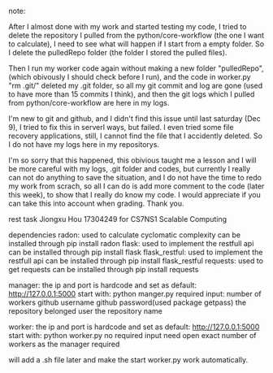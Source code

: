 note: 

After I almost done with my work and started testing my code, I tried to delete the repository I pulled from the python/core-workflow (the one I want to calculate), I need to see what will happen if I start from a empty folder. So I delete the pulledRepo folder (the folder I stored the pulled files).
	
Then I run my worker code again without making a new folder "pulledRepo", (which obivously I should check before I run), and the code in worker.py "rm .git/" deleted my .git folder, so all my git commit and log are gone (used to have more than 15 commits I think), and then the git logs which I pulled from python/core-workflow are here in my logs.
	
I'm new to git and github, and I didn't find this issue until last saturday (Dec 9), I tried to fix this in serverl ways, but failed. I even tried some file recovery applications, still, I cannot find the file that I accidently deleted. So I do not have my logs here in my repositorys.
	
I'm so sorry that this happened, this obivious taught me a lesson and I will be more careful with my logs, .git folder and codes, 
but currently I really can not do anything to save the situation, and I do not have the time to redo my work from scrach, so all I can 
do is add more comment to the code (later this week), to show that I really do know my code. I would appreciate if you can take this 
into account when grading. Thank you.



rest task
	Jiongxu Hou 17304249 for CS7NS1 Scalable Computing

dependencies
	radon: 
		used to calculate cyclomatic complexity
		can be installed through	pip install radon
	flask:
		used to implement the restfull api
		can be installed through	pip install flask
	flask_restful:
		used to implement the restfull api
		can be installed through	pip install flask_restful
	requests:
		used to get requests
		can be installed through	pip install requests

manager:
	the ip and port is hardcode and set as default: http://127.0.0.1:5000
	start with:	python manger.py
	required input:
		number of workers
		github username
		github password(used package getpass)
		the repository belonged user
		the repository name
		
worker:
	the ip and port is hardcode and set as default: http://127.0.0.1:5000
	start with:	python worker.py
	no required input
	need open exact number of workers as the manager required
	
will add a .sh file later and make the start worker.py work automatically.
